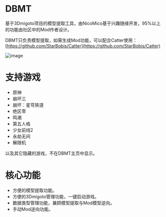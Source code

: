 # DBMT

基于3Dmigoto项目的模型提取工具，由NicoMico基于兴趣随缘开发，95%以上的功能由社区中的Mod作者设计。


DBMT只负责模型提取，如需生成Mod功能，可以配合Catter使用：[https://github.com/StarBobis/Catter](https://github.com/StarBobis/Catter)


![image](https://github.com/user-attachments/assets/fa7f260f-ba94-479b-83f2-6f55b30978c5)


# 支持游戏
- 原神
- 崩坏三
- 崩坏：星穹铁道
- 绝区零
- 鸣潮
- 第五人格
- 少女前线2
- 永劫无间
- 解限机


以及其它隐藏的游戏，不在DBMT主页中显示。

# 核心功能
- 方便的模型提取功能。
- 方便的3Dmigoto管理功能，一键启动游戏。
- 数据类型管理功能，兼顾模型提取与Mod模型逆向。
- 手动Mod逆向功能。

